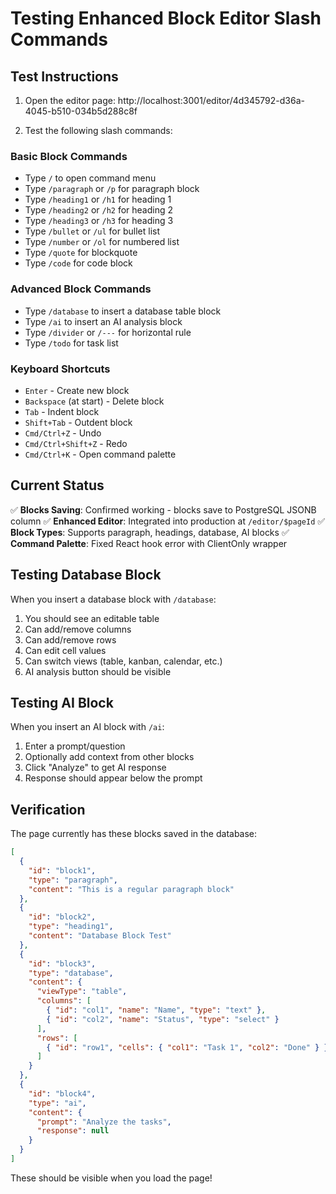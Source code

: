 # Testing Enhanced Block Editor Slash Commands

## Test Instructions

1. Open the editor page: http://localhost:3001/editor/4d345792-d36a-4045-b510-034b5d288c8f

2. Test the following slash commands:

### Basic Block Commands
- Type `/` to open command menu
- Type `/paragraph` or `/p` for paragraph block
- Type `/heading1` or `/h1` for heading 1
- Type `/heading2` or `/h2` for heading 2
- Type `/heading3` or `/h3` for heading 3
- Type `/bullet` or `/ul` for bullet list
- Type `/number` or `/ol` for numbered list
- Type `/quote` for blockquote
- Type `/code` for code block

### Advanced Block Commands
- Type `/database` to insert a database table block
- Type `/ai` to insert an AI analysis block
- Type `/divider` or `/---` for horizontal rule
- Type `/todo` for task list

### Keyboard Shortcuts
- `Enter` - Create new block
- `Backspace` (at start) - Delete block
- `Tab` - Indent block
- `Shift+Tab` - Outdent block
- `Cmd/Ctrl+Z` - Undo
- `Cmd/Ctrl+Shift+Z` - Redo
- `Cmd/Ctrl+K` - Open command palette

## Current Status

✅ **Blocks Saving**: Confirmed working - blocks save to PostgreSQL JSONB column
✅ **Enhanced Editor**: Integrated into production at `/editor/$pageId`
✅ **Block Types**: Supports paragraph, headings, database, AI blocks
✅ **Command Palette**: Fixed React hook error with ClientOnly wrapper

## Testing Database Block

When you insert a database block with `/database`:
1. You should see an editable table
2. Can add/remove columns
3. Can add/remove rows
4. Can edit cell values
5. Can switch views (table, kanban, calendar, etc.)
6. AI analysis button should be visible

## Testing AI Block

When you insert an AI block with `/ai`:
1. Enter a prompt/question
2. Optionally add context from other blocks
3. Click "Analyze" to get AI response
4. Response should appear below the prompt

## Verification

The page currently has these blocks saved in the database:
```json
[
  {
    "id": "block1",
    "type": "paragraph",
    "content": "This is a regular paragraph block"
  },
  {
    "id": "block2",
    "type": "heading1",
    "content": "Database Block Test"
  },
  {
    "id": "block3",
    "type": "database",
    "content": {
      "viewType": "table",
      "columns": [
        { "id": "col1", "name": "Name", "type": "text" },
        { "id": "col2", "name": "Status", "type": "select" }
      ],
      "rows": [
        { "id": "row1", "cells": { "col1": "Task 1", "col2": "Done" } }
      ]
    }
  },
  {
    "id": "block4",
    "type": "ai",
    "content": {
      "prompt": "Analyze the tasks",
      "response": null
    }
  }
]
```

These should be visible when you load the page!
